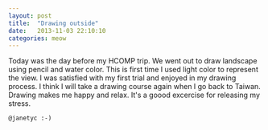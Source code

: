 ```yaml
---
layout: post
title:  "Drawing outside"
date:   2013-11-03 22:10:10
categories: meow
---
```

Today was the day before my HCOMP trip. We went out to draw landscape using pencil and water color. This is first time I used light color to represent the view. I was satisfied with my first trial and enjoyed in my drawing process. I think I will take a drawing course again when I go back to Taiwan. Drawing makes me happy and relax. It's a goood excercise for releasing my stress.


`@janetyc :-)`

